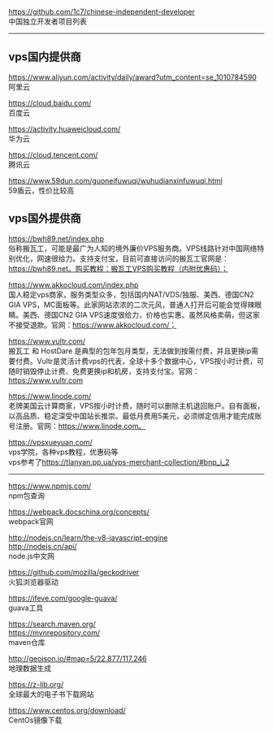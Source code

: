 
<https://github.com/1c7/chinese-independent-developer>  
中国独立开发者项目列表

<hr/>  

## vps国内提供商
<https://www.aliyun.com/activity/daily/award?utm_content=se_1010784590>  
阿里云

<https://cloud.baidu.com/>  
百度云

<https://activity.huaweicloud.com/>  
华为云

<https://cloud.tencent.com/>  
腾讯云

<https://www.59dun.com/guoneifuwuqi/wuhudianxinfuwuqi.html>  
59盾云，性价比较高

## vps国外提供商
<https://bwh89.net/index.php>  
俗称搬瓦工，可能是最广为人知的境外廉价VPS服务商。VPS线路针对中国网络特别优化，网速很给力。支持支付宝，目前可直接访问的搬瓦工官网是：https://bwh89.net。购买教程：搬瓦工VPS购买教程（内附优惠码）；

<https://www.akkocloud.com/index.php>  
国人稳定vps商家，服务类型众多，包括国内NAT/VDS/独服、美西、德国CN2 GIA VPS，MC面板等。此家网站浓浓的二次元风，普通人打开后可能会觉得辣眼睛。美西、德国CN2 GIA VPS速度很给力，价格也实惠。虽然风格卖萌，但这家不接受退款。官网：https://www.akkocloud.com/；

<https://www.vultr.com/>  
搬瓦工 和 HostDare 是典型的包年包月类型，无法做到按需付费，并且更换ip需要付费。Vultr是灵活计费vps的代表，全球十多个数据中心，VPS按小时计费，可随时销毁停止计费、免费更换ip和机房，支持支付宝。官网：https://www.vultr.com

<https://www.linode.com/>  
老牌美国云计算商家，VPS按小时计费，随时可以删除主机退回账户。自有面板，以高品质、稳定深受中国站长推崇。最低月费用5美元，必须绑定信用才能完成账号注册。官网：https://www.linode.com。

<https://vpsxueyuan.com/>  
vps学院，各种vps教程，优惠码等  
vps参考了<https://tlanyan.pp.ua/vps-merchant-collection/#bnp_i_2>
<hr/>


<https://www.npmjs.com/>  
npm包查询

<https://webpack.docschina.org/concepts/>  
webpack官网

<http://nodejs.cn/learn/the-v8-javascript-engine>  
<http://nodejs.cn/api/>  
node.js中文网

<https://github.com/mozilla/geckodriver>  
火狐浏览器驱动

<https://ifeve.com/google-guava/>  
guava工具

<https://search.maven.org/>  
<https://mvnrepository.com/>  
maven仓库

<http://geojson.io/#map=5/22.877/117.246>  
地理数据生成

<https://z-lib.org/>  
全球最大的电子书下载网站

<https://www.centos.org/download/>  
CentOs镜像下载
